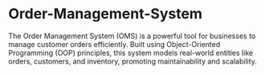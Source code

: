# Order-Management-System
The Order Management System (OMS) is a powerful tool for businesses to manage customer orders efficiently. Built using Object-Oriented Programming (OOP) principles, this system models real-world entities like orders, customers, and inventory, promoting maintainability and scalability.

